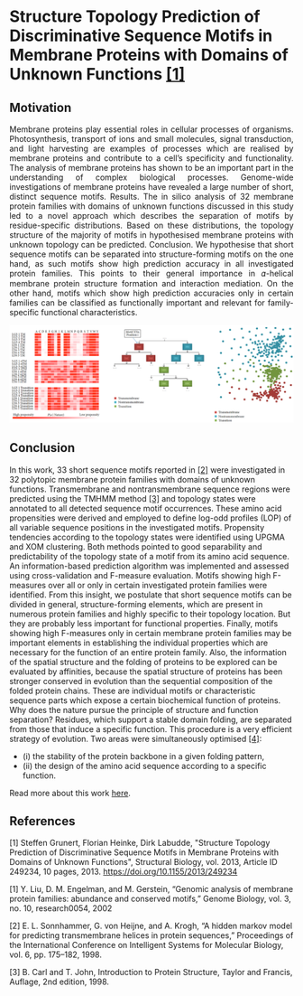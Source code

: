 # Structure Topology Prediction of Discriminative Sequence Motifs in Membrane Proteins with Domains of Unknown Functions [[1]](#1)
## Motivation
<div style="text-align: justify">
Membrane proteins play essential roles in cellular processes of organisms. Photosynthesis, transport of ions and small molecules, signal transduction, and light harvesting are examples of processes which are realised by membrane proteins and contribute to a cell’s specificity and functionality. The analysis of membrane proteins has shown to be an important part in the understanding of complex biological processes. Genome-wide investigations of membrane proteins have revealed a large number of short, distinct sequence motifs. Results. The in silico analysis of 32 membrane protein families with domains of unknown functions discussed in this study led to a novel approach which describes the separation of motifs by residue-specific distributions. Based on these distributions, the topology structure of the majority of motifs in hypothesised membrane proteins with unknown topology can be predicted. Conclusion. We hypothesise that short sequence motifs can be separated into structure-forming motifs on the one hand, as such motifs show high prediction accuracy in all investigated protein families. This points to their general importance in 𝛼-helical membrane protein structure formation and interaction mediation. On the other hand, motifs which show
high prediction accuracies only in certain families can be classified as functionally important and relevant for family-specific
functional characteristics.
 </div>

![Image of Yaktocat](separationOfVarMotifPos.png)

## Conclusion
In this work, 33 short sequence motifs reported in [[2]](#2) were investigated in 32 polytopic membrane protein families with domains of unknown functions. Transmembrane and nontransmembrane sequence regions were predicted using the TMHMM method [[3]](#3) and topology states were annotated to all detected sequence motif occurrences. These amino acid propensities were derived and employed to define log-odd profiles (LOP) of all variable sequence positions in the investigated motifs. Propensity tendencies according to the topology states were identified using UPGMA and XOM clustering. Both methods pointed to good separability and 
predictability of the topology state of a motif from its amino acid sequence. An information-based prediction algorithm was implemented and assessed using cross-validation and F-measure evaluation. Motifs showing high F-measures over all or only in certain investigated protein families were identified. From this insight, we postulate that short sequence motifs can be divided in general, structure-forming elements, which are present in numerous protein families and highly specific to their topology location. But they are probably less important for functional properties. Finally, motifs showing high F-measures only in certain membrane protein families may be important elements in establishing the individual properties which are necessary for the function of an entire protein family.
Also, the information of the spatial structure and the folding of proteins to be explored can be evaluated by affinities, because the spatial structure of proteins has been stronger conserved in evolution than the sequential composition of the folded protein chains. These are individual motifs or characteristic sequence parts which expose a certain biochemical function of proteins. Why does the nature pursue the principle of structure and function separation? Residues, which support a stable domain folding, are separated from those that induce a specific function. This procedure is a very efficient strategy of evolution. Two areas were simultaneously optimised [[4]](#4): 
* (i) the stability of the protein backbone in a given folding pattern, 
* (ii) the design of the amino acid sequence according to a specific function. 

 
Read more about this work <a href="https://downloads.hindawi.com/archive/2013/249234.pdf" target="_blank">here</a>.








## References
<a id="1">[1]</a>
Steffen Grunert, Florian Heinke, Dirk Labudde, "Structure Topology Prediction of Discriminative Sequence Motifs in Membrane Proteins with Domains of Unknown Functions", Structural Biology, vol. 2013, Article ID 249234, 10 pages, 2013. https://doi.org/10.1155/2013/249234

<a id="2">[1]</a>  Y. Liu, D. M. Engelman, and M. Gerstein, “Genomic analysis of membrane protein families: abundance and conserved motifs,” Genome Biology, vol. 3, no. 10, research0054, 2002

<a id="3">[2]</a> 
E. L. Sonnhammer, G. von Heijne, and A. Krogh, “A hidden markov model for predicting transmembrane helices in protein sequences,” Proceedings of the International Conference on Intelligent Systems for Molecular Biology, vol. 6, pp. 175–182, 1998.

<a id="4">[3]</a> 
B. Carl and T. John, Introduction to Protein Structure, Taylor and Francis, Auflage, 2nd edition, 1998.
